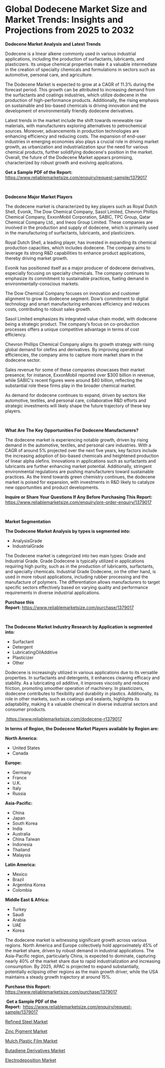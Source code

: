 <p><h1>Global Dodecene Market Size and Market Trends: Insights and Projections from 2025 to 2032</h1></p><p><strong>Dodecene Market Analysis and Latest Trends</strong></p>
<p><p>Dodecene is a linear alkene commonly used in various industrial applications, including the production of surfactants, lubricants, and plasticizers. Its unique chemical properties make it a valuable intermediate in the creation of specialty chemicals and formulations in sectors such as automotive, personal care, and agriculture.</p><p>The Dodecene Market is expected to grow at a CAGR of 11.3% during the forecast period. This growth can be attributed to increasing demand from the surfactants and coatings industries, which utilize dodecene in the production of high-performance products. Additionally, the rising emphasis on sustainable and bio-based chemicals is driving innovation and the development of environmentally friendly dodecene derivatives.</p><p>Latest trends in the market include the shift towards renewable raw materials, with manufacturers exploring alternatives to petrochemical sources. Moreover, advancements in production technologies are enhancing efficiency and reducing costs. The expansion of end-user industries in emerging economies also plays a crucial role in driving market growth, as urbanization and industrialization spur the need for various chemical products, further solidifying dodecene's position in the market. Overall, the future of the Dodecene Market appears promising, characterized by robust growth and evolving applications.</p></p>
<p><strong>Get a Sample PDF of the Report:&nbsp;</strong> <a href="https://www.reliablemarketsize.com/enquiry/request-sample/1379017?utm_campaign=2034&utm_medium=2&utm_source=Github&utm_content=ia&utm_term=31032025&utm_id=dodecene">https://www.reliablemarketsize.com/enquiry/request-sample/1379017</a></p>
<p>&nbsp;</p>
<p><strong>Dodecene Major Market Players</strong></p>
<p><p>The dodecene market is characterized by key players such as Royal Dutch Shell, Evonik, The Dow Chemical Company, Sasol Limited, Chevron Phillips Chemical Company, ExxonMobil Corporation, SABIC, TPC Group, Qatar Chemical Company Ltd., and Ineos Group Limited. These companies are involved in the production and supply of dodecene, which is primarily used in the manufacturing of surfactants, lubricants, and plasticizers.</p><p>Royal Dutch Shell, a leading player, has invested in expanding its chemical production capacities, which includes dodecene. The company aims to leverage its strong R&D capabilities to enhance product applications, thereby driving market growth.</p><p>Evonik has positioned itself as a major producer of dodecene derivatives, especially focusing on specialty chemicals. The company continues to emphasize its commitment to sustainable practices, fueling demand in environmentally-conscious markets.</p><p>The Dow Chemical Company focuses on innovation and customer alignment to grow its dodecene segment. Dow’s commitment to digital technology and smart manufacturing enhances efficiency and reduces costs, contributing to robust sales growth.</p><p>Sasol Limited emphasizes its integrated value chain model, with dodecene being a strategic product. The company’s focus on co-production processes offers a unique competitive advantage in terms of cost efficiency.</p><p>Chevron Phillips Chemical Company aligns its growth strategy with rising global demand for olefins and derivatives. By improving operational efficiencies, the company aims to capture more market share in the dodecene sector.</p><p>Sales revenue for some of these companies showcases their market presence; for instance, ExxonMobil reported over $300 billion in revenue, while SABIC's recent figures were around $40 billion, reflecting the substantial role these firms play in the broader chemical market.</p><p>As demand for dodecene continues to expand, driven by sectors like automotive, textiles, and personal care, collaborative R&D efforts and strategic investments will likely shape the future trajectory of these key players.</p></p>
<p>&nbsp;</p>
<p><strong>What Are The Key Opportunities For Dodecene Manufacturers?</strong></p>
<p><p>The dodecene market is experiencing notable growth, driven by rising demand in the automotive, textiles, and personal care industries. With a CAGR of around 5% projected over the next five years, key factors include the increasing adoption of bio-based chemicals and heightened production of linear alpha olefins. Innovations in applications such as surfactants and lubricants are further enhancing market potential. Additionally, stringent environmental regulations are pushing manufacturers toward sustainable practices. As the trend towards green chemistry continues, the dodecene market is poised for expansion, with investments in R&D likely to catalyze new opportunities and product developments.</p></p>
<p><strong>Inquire or Share Your Questions If Any Before Purchasing This Report:</strong> <a href="https://www.reliablemarketsize.com/enquiry/pre-order-enquiry/1379017?utm_campaign=2034&utm_medium=2&utm_source=Github&utm_content=ia&utm_term=31032025&utm_id=dodecene">https://www.reliablemarketsize.com/enquiry/pre-order-enquiry/1379017</a></p>
<p>&nbsp;</p>
<p><strong>Market Segmentation</strong></p>
<p><strong>The Dodecene Market Analysis by types is segmented into:</strong></p>
<p><ul><li>AnalysisGrade</li><li>IndustrialGrade</li></ul></p>
<p><p>The Dodecene market is categorized into two main types: Grade and Industrial Grade. Grade Dodecene is typically utilized in applications requiring high purity, such as in the production of lubricants, surfactants, and specialty chemicals. Industrial Grade Dodecene, on the other hand, is used in more robust applications, including rubber processing and the manufacture of polymers. The differentiation allows manufacturers to target specific sectors effectively based on varying quality and performance requirements in diverse industrial applications.</p></p>
<p><strong>Purchase this Report:&nbsp;</strong><a href="https://www.reliablemarketsize.com/purchase/1379017?utm_campaign=2034&utm_medium=2&utm_source=Github&utm_content=ia&utm_term=31032025&utm_id=dodecene">https://www.reliablemarketsize.com/purchase/1379017</a></p>
<p>&nbsp;</p>
<p><strong>The Dodecene Market Industry Research by Application is segmented into:</strong></p>
<p><ul><li>Surfactant</li><li>Detergent</li><li>LubricatingOilAdditive</li><li>Plasticizer</li><li>Other</li></ul></p>
<p><p>Dodecene is increasingly utilized in various applications due to its versatile properties. In surfactants and detergents, it enhances cleaning efficacy and stability. As a lubricating oil additive, it improves viscosity and reduces friction, promoting smoother operation of machinery. In plasticizers, dodecene contributes to flexibility and durability in plastics. Additionally, its role in other markets, such as coatings and sealants, highlights its adaptability, making it a valuable chemical in diverse industrial sectors and consumer products.</p></p>
<p><a href="https://www.reliablemarketsize.com/dodecene-r1379017?utm_campaign=2034&utm_medium=2&utm_source=Github&utm_content=ia&utm_term=31032025&utm_id=dodecene">&nbsp;https://www.reliablemarketsize.com/dodecene-r1379017</a></p>
<p><strong>In terms of Region, the Dodecene Market Players available by Region are:</strong></p>
<p>
    <p> <strong> North America: </strong>
        <ul>
            <li>United States</li>
            <li>Canada</li>
        </ul>
        </p> 
    <p> <strong> Europe: </strong>
        <ul>
            <li>Germany</li>
            <li>France</li>
            <li>U.K.</li>
            <li>Italy</li>
            <li>Russia</li>
        </ul>
        </p> 
    <p> <strong> Asia-Pacific: </strong>
        <ul>
            <li>China</li>
            <li>Japan</li>
            <li>South Korea</li>
            <li>India</li>
            <li>Australia</li>
            <li>China Taiwan</li>
            <li>Indonesia</li>
            <li>Thailand</li>
            <li>Malaysia</li>
        </ul>
        </p> 
    <p> <strong> Latin America: </strong>
        <ul>
            <li>Mexico</li>
            <li>Brazil</li>
            <li>Argentina Korea</li>
            <li>Colombia</li>
        </ul>
        </p> 
    <p> <strong> Middle East & Africa: </strong>
        <ul>
            <li>Turkey</li>
            <li>Saudi</li>
            <li>Arabia</li>
            <li>UAE</li>
            <li>Korea</li>
        </ul>
    </p>
    </p>
<p><p>The dodecene market is witnessing significant growth across various regions. North America and Europe collectively hold approximately 45% of the market share, driven by robust demand in industrial applications. The Asia-Pacific region, particularly China, is expected to dominate, capturing nearly 40% of the market share due to rapid industrialization and increasing consumption. By 2025, APAC is projected to expand substantially, potentially eclipsing other regions as the main growth driver, while the USA maintains a steady growth trajectory at around 15%.</p></p>
<p><strong>Purchase this Report: </strong><a href="https://www.reliablemarketsize.com/purchase/1379017?utm_campaign=2034&utm_medium=2&utm_source=Github&utm_content=ia&utm_term=31032025&utm_id=dodecene">https://www.reliablemarketsize.com/purchase/1379017</a></p>
<p>&nbsp;<strong>Get a Sample PDF of the Report:&nbsp;&nbsp;</strong><a href="https://www.reliablemarketsize.com/enquiry/request-sample/1379017?utm_campaign=2034&utm_medium=2&utm_source=Github&utm_content=ia&utm_term=31032025&utm_id=dodecene">https://www.reliablemarketsize.com/enquiry/request-sample/1379017</a></p>
<p><strong></strong></p>
<p><p><a href="https://github.com/salkidtodo/Market-Research-Report-List-1/blob/main/refined-steel-market.md?utm_campaign=2034&utm_medium=2&utm_source=Github&utm_content=ia&utm_term=31032025&utm_id=dodecene">Refined Steel Market</a></p><p><a href="https://github.com/ildyduedu/Market-Research-Report-List-1/blob/main/zinc-pigment-market.md?utm_campaign=2034&utm_medium=2&utm_source=Github&utm_content=ia&utm_term=31032025&utm_id=dodecene">Zinc Pigment Market</a></p><p><a href="https://github.com/diosohusch6x/Market-Research-Report-List-1/blob/main/mulch-plastic-film-market.md?utm_campaign=2034&utm_medium=2&utm_source=Github&utm_content=ia&utm_term=31032025&utm_id=dodecene">Mulch Plastic Film Market</a></p><p><a href="https://github.com/eleussabra/Market-Research-Report-List-1/blob/main/butadiene-derivatives-market.md?utm_campaign=2034&utm_medium=2&utm_source=Github&utm_content=ia&utm_term=31032025&utm_id=dodecene">Butadiene Derivatives Market</a></p><p><a href="https://github.com/oduorsarath9/Market-Research-Report-List-1/blob/main/electrodeposition-market.md?utm_campaign=2034&utm_medium=2&utm_source=Github&utm_content=ia&utm_term=31032025&utm_id=dodecene">Electrodeposition Market</a></p></p>